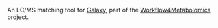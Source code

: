 An LC/MS matching tool for [Galaxy](https://galaxyproject.org/), part of the [Workflow4Metabolomics](http://workflow4metabolomics.org/) project.
